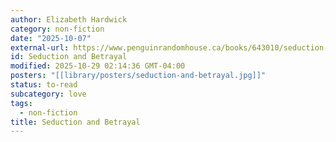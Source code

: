 ```yaml
---
author: Elizabeth Hardwick
category: non-fiction
date: "2025-10-07"
external-url: https://www.penguinrandomhouse.ca/books/643010/seduction-and-betrayal-by-elizabeth-hardwick-introduction-by-joan-didion/9780940322783
id: Seduction and Betrayal
modified: 2025-10-29 02:14:36 GMT-04:00
posters: "[[library/posters/seduction-and-betrayal.jpg]]"
status: to-read
subcategory: love
tags:
  - non-fiction
title: Seduction and Betrayal
---
```

